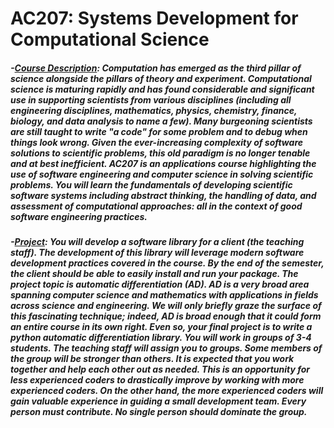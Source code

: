 # AC207: Systems Development for Computational Science

##### -<ins>Course Description</ins>: Computation has emerged as the third pillar of science alongside the pillars of theory and experiment. Computational science is maturing rapidly and has found considerable and significant use in supporting scientists from various disciplines (including all engineering disciplines, mathematics, physics, chemistry, finance, biology, and data analysis to name a few). Many burgeoning scientists are still taught to write "a code" for some problem and to debug when things look wrong. Given the ever-increasing complexity of software solutions to scientific problems, this old paradigm is no longer tenable and at best inefficient. AC207 is an applications course highlighting the use of software engineering and computer science in solving scientific problems. You will learn the fundamentals of developing scientific software systems including abstract thinking, the handling of data, and assessment of computational approaches: all in the context of good software engineering practices.
##### -<ins>Project</ins>: You will develop a software library for a client (the teaching staff). The development of this library will leverage modern software development practices covered in the course. By the end of the semester, the client should be able to easily install and run your package. The project topic is automatic differentiation (AD). AD is a very broad area spanning computer science and mathematics with applications in fields across science and engineering. We will only briefly graze the surface of this fascinating technique; indeed, AD is broad enough that it could form an entire course in its own right. Even so, your final project is to write a python automatic differentiation library. You will work in groups of 3-4 students. The teaching staff will assign you to groups. Some members of the group will be stronger than others. It is expected that you work together and help each other out as needed. This is an opportunity for less experienced coders to drastically improve by working with more experienced coders. On the other hand, the more experienced coders will gain valuable experience in guiding a small development team. Every person must contribute. No single person should dominate the group.

